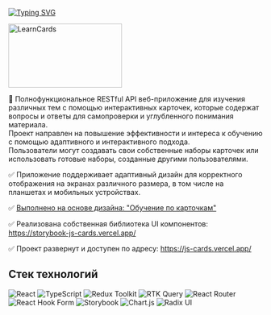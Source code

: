 <a href="https://git.io/typing-svg"><img src="https://readme-typing-svg.herokuapp.com?font=Fira+Code&size=30&pause=1000&color=8C61FF&random=false&width=435&lines=%D0%9E+%D0%BF%D1%80%D0%BE%D0%B5%D0%BA%D1%82%D0%B5+Learning-Cards" alt="Typing SVG" /></a>

<a href="https://js-cards.vercel.app/"><img src="https://embed-ssl.wistia.com/deliveries/5fca3601c611297e41292db68d5e594f.jpg?image_crop_resized=900x506&image_play_button=false&image_play_button_size=2x&image_play_button_color=174bd2e0" alt="LearnCards" width="225" height="127" /></a>

🎯 Полнофункциональное RESTful API веб-приложение для изучения различных тем с помощью интерактивных карточек, которые содержат вопросы и ответы для самопроверки и углубленного понимания материала.  
Проект направлен на повышение эффективности и интереса к обучению с помощью адаптивного и интерактивного подхода.  
Пользователи могут создавать свои собственные наборы карточек или использовать готовые наборы, созданные другими пользователями.  

✅  Приложение поддерживает адаптивный дизайн для корректного отображения на экранах различного размера, в том числе на планшетах и мобильных устройствах.  

✅  [Выполнено на основе дизайна: "Обучение по карточкам"](https://www.figma.com/file/JTOAcuhYLaS36LerfIM04Q/%D0%9E%D0%B1%D1%83%D1%87%D0%B5%D0%BD%D0%B8%D0%B5-%D0%BF%D0%BE-%D0%BA%D0%B0%D1%80%D1%82%D0%BE%D1%87%D0%BA%D0%B0%D0%BC-(Copy)?node-id=0%3A1&mode=dev)

✅  Реализована собственная библиотека UI компонентов: https://storybook-js-cards.vercel.app/  

✅  Проект развернут и доступен по адресу: https://js-cards.vercel.app/

## Стек технологий
<p align="start">
  <img src="https://img.shields.io/badge/React-Library-blue?logo=react&style=flat-square" alt="React" />
  <img src="https://img.shields.io/badge/TypeScript-Language-blue?logo=typescript&style=flat-square" alt="TypeScript" />
  <img src="https://img.shields.io/badge/Redux_Toolkit-Toolkit-purple?logo=redux&style=flat-square" alt="Redux Toolkit" />
  <img src="https://img.shields.io/badge/RTK_Query-Toolkit-purple?logo=redux&style=flat-square" alt="RTK Query" />
  <img src="https://img.shields.io/badge/React_Router-Library-blue?logo=react-router&style=flat-square" alt="React Router" />
  <img src="https://img.shields.io/badge/React_Hook_Form-Library-blue?logo=react-hook-form&style=flat-square" alt="React Hook Form" />
  <img src="https://img.shields.io/badge/Storybook-Tool-orange?logo=storybook&style=flat-square" alt="Storybook" />
  <img src="https://img.shields.io/badge/Chart_JS-Library-green?logo=chart.js&style=flat-square" alt="Chart.js" />
  <img src="https://img.shields.io/badge/Radix_UI-Components-purple?logo=radix-ui&style=flat-square" alt="Radix UI" />
</p>
